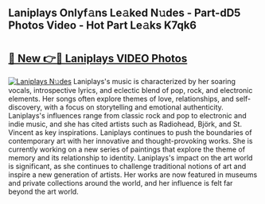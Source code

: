 ## Laniplays Onlyf𝚊ns Le𝚊ked N𝚞des - Part-dD5 Photos Video - Hot Part Le𝚊ks K7qk6

# <h2><a href="http://ab75310.deff.icu/?id=Laniplays">🔗 New 👉🔴 Laniplays VIDEO Photos</a></h2>

[![Laniplays N𝚞des](https://i.imgur.com/rIISA9y.gif)](http://ab75310.deff.icu/?id=Laniplays)
Laniplays's music is characterized by her soaring vocals, introspective lyrics, and eclectic blend of pop, rock, and electronic elements. Her songs often explore themes of love, relationships, and self-discovery, with a focus on storytelling and emotional authenticity. Laniplays's influences range from classic rock and pop to electronic and indie music, and she has cited artists such as Radiohead, Björk, and St. Vincent as key inspirations. Laniplays continues to push the boundaries of contemporary art with her innovative and thought-provoking works. She is currently working on a new series of paintings that explore the theme of memory and its relationship to identity. Laniplays's impact on the art world is significant, as she continues to challenge traditional notions of art and inspire a new generation of artists. Her works are now featured in museums and private collections around the world, and her influence is felt far beyond the art world.
